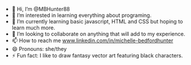 - 👋 Hi, I’m @MBHunter88
- 👀 I’m interested in learning everything about programing. 
- 🌱 I’m currently learning basic javascript, HTML and CSS but hoping to learn much more.
- 💞️ I’m looking to collaborate on anything that will add to my experience.
- 📫 How to reach me www.linkedin.com/in/michelle-bedfordhunter
- 😄 Pronouns: she/they
- ⚡ Fun fact: I like to draw fantasy vector art featuring black characters. 

<!---
MBHunter88/MBHunter88 is a ✨ special ✨ repository because its `README.md` (this file) appears on your GitHub profile.
You can click the Preview link to take a look at your changes.
--->
